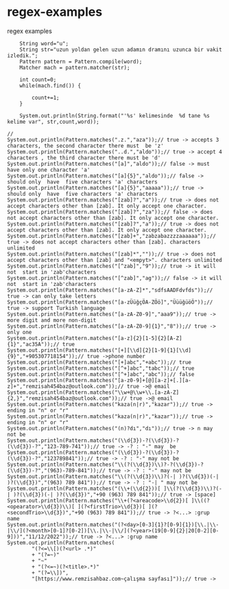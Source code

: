 # regex-examples
regex  examples

		String word="u";
		String str="uzun yoldan gelen uzun adamın dramını uzunca bir vakit izledik.";
		Pattern pattern = Pattern.compile(word);
		Matcher mach = pattern.matcher(str);
		
		int count=0;
		while(mach.find()) {
			
			count+=1;
		}
		
		System.out.println(String.format("'%s' kelimesinde  %d tane %s kelime var", str,count,word));
	
	//
	System.out.println(Pattern.matches(".z.","aza"));// true -> accepts 3 characters, the second character there must  be 'z'
	System.out.println(Pattern.matches("..d.","aldo"));// true -> accept 4 characters , the third character there must be 'd'
	System.out.println(Pattern.matches("[a]","aldo"));// false -> must have only one character 'a'
	System.out.println(Pattern.matches("[a]{5}","aldo"));// false -> should only  have  five characters 'a' characters
	System.out.println(Pattern.matches("[a]{5}","aaaaa"));// true -> should only  have  five characters 'a' characters
	System.out.println(Pattern.matches("[zab]?","a"));// true -> does not accept characters other than [zab]. It only accept one character. 
	System.out.println(Pattern.matches("[zab]?","za"));// false -> does not accept characters other than [zab]. It only accept one character. 
	System.out.println(Pattern.matches("[zab]?","a"));// true -> does not accept characters other than [zab]. It only accept one character. 
	System.out.println(Pattern.matches("[zab]+","zabzabazzzzaaaaaa"));// true -> does not accept characters other than [zab]. characters unlimited
	System.out.println(Pattern.matches("[zab]*",""));// true -> does not accept characters other than [zab] and "<empyt>". characters unlimited
	System.out.println(Pattern.matches("[^zab]","9"));// true -> it will not  start in 'zab'characters
	System.out.println(Pattern.matches("[^zab]","ag"));// false -> it will not  start in 'zab'characters
	System.out.println(Pattern.matches("[a-zA-Z]*","sdfsAADFdvfds"));// true -> can only take letters
	System.out.println(Pattern.matches("[a-zÜüğçÖA-ZÖö]","ÜüüğüöÖ"));// true -> support Turkish language
	System.out.println(Pattern.matches("[a-zA-Z0-9]","aaa9"));// true -> more digit and more non-digit
	System.out.println(Pattern.matches("[a-zA-Z0-9]{1}","8"));// true -> only one 
	System.out.println(Pattern.matches("[a-z]{2}[1-5]{2}[A-Z]{1}","ac35A"));// true 
	System.out.println(Pattern.matches("[+][\\d]{2}[1-9]{1}[\\d]{9}","+905307718154"));// true ->phone number
	System.out.println(Pattern.matches("[+]abc","+abc"));// true 
	System.out.println(Pattern.matches("[^+]abc","tabc"));// true 
	System.out.println(Pattern.matches("[^+]abc","abc"));// false 
	System.out.println(Pattern.matches("[a-z0-9]+[@][a-z]+[.][a-z]+","remzisah454baz@outlook.com"));// true ->@ email
	System.out.println(Pattern.matches("\\w+@\\w+\\.[a-zA-Z]{2,}","remzisah454baz@outlook.com"));// true ->@ email
	System.out.println(Pattern.matches("kaza(n|r)","kazar"));// true -> ending in "n" or "r"
	System.out.println(Pattern.matches("kaza(n|r)","kazar"));// true -> ending in "n" or "r"
	System.out.println(Pattern.matches("(n)?dı","dı"));// true -> n may not be
	System.out.println(Pattern.matches("(\\d{3})-?(\\d{3})-?(\\d{3})-?","123-789-741"));// true -> -? : "-" may  be 
	System.out.println(Pattern.matches("(\\d{3})-?(\\d{3})-?(\\d{3})-?","123789841"));// true -> -? : "-" may not be 
	System.out.println(Pattern.matches("\\(?(\\d{3})\\)?-?(\\d{3})-?(\\d{3})-?","(963)-789-841"));// true -> -? : "-" may not be 
	System.out.println(Pattern.matches("\\(?(\\d{3})\\)?(-| )?(\\d{3})(-| )?(\\d{3})","(963) 789 841"));// true -> -? : "-| " may not be 
	System.out.println(Pattern.matches("(\\+(\\d{2}))[ ]\\(?(\\d{3})\\)?(-| )?(\\d{3})(-| )?(\\d{3})","+90 (963) 789 841"));// true -> [space]
	System.out.println(Pattern.matches("\\+(?<areacode>\\d{2})[ ]\\((?<opearator>\\d{3})\\)[ ](?<firstTrio>\\d{3})[ ](?<secondTrio>\\d{3})","+90 (963) 789 841"));// true -> ?<...> :grup name
	System.out.println(Pattern.matches("(?<day>[0-3]{1}?[0-9]{1})[\\.|\\-|\\/](?<month>[0-1]?[0-2])[\\.|\\-|\\/](?<year>(19[0-9]{2}|20[0-2][0-9]))","11/12/2022"));// true -> ?<...> :grup name
	System.out.println(Pattern.matches(
			"(?<=\\[)(?<url> .*)"
			+ "(?=~)"
			+ "~"
			+ "(?<=~)(?<title>.*)"
			+ "(?=\\])",
			"[https://www.remzisahbaz.com~çalışma sayfası]"));// true -> 

	
